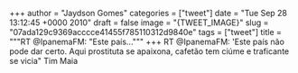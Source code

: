 
+++
author = "Jaydson Gomes"
categories = ["tweet"]
date = "Tue Sep 28 13:12:45 +0000 2010"
draft = false
image = "{TWEET_IMAGE}"
slug = "07ada129c9369acccce41455f785110312d9840e"
tags = ["tweet"]
title = """RT @IpanemaFM: "Este país..."""
+++
RT @IpanemaFM: 'Este país não pode dar certo. Aqui prostituta se apaixona, cafetão tem ciúme e traficante se vicia" Tim Maia
